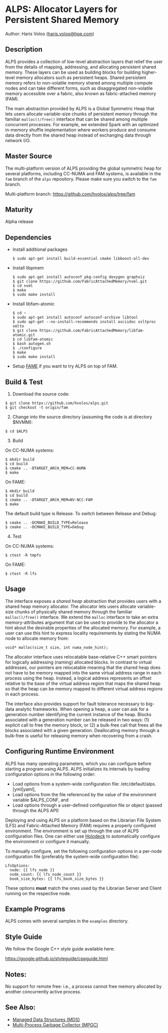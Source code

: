 # ALPS: Allocator Layers for Persistent Shared Memory

Author:  Haris Volos (haris.volos@hpe.com)

## Description

ALPS provides a collection of low-level abstraction layers that relief 
the user from the details of mapping, addressing, and allocating persistent 
shared memory.
These layers can be used as building blocks for building higher-level 
memory allocators such as persistent heaps.
Shared persistent memory refers to non-volatile memory shared among
multiple compute nodes and can take different forms, such as
disaggregated non-volatile memory accessible over a fabric, also
known as fabric-attached memory (FAM).

The main abstraction provided by ALPS is a Global Symmetric Heap that
lets users allocate variable-size chunks of persistent memory through
the familiar `malloc()/free()` interface that can be shared among
multiple concurrent processes.  For example, we extended Spark with
an optimized in-memory shuffle implementation where workers produce
and consume data directly from the shared heap instead of exchanging
data through network I/O.

## Master Source

The multi-platform version of ALPS providing the global symmetric heap 
for several platforms, including CC-NUMA and FAM systems, is available 
in the `fam` branch of the `alps` repository. 
Please make sure you switch to the `fam` branch.

Multi-platform branch: https://github.com/hvolos/alps/tree/fam

## Maturity

Alpha release

## Dependencies

- Install additional packages

  ```
  $ sudo apt-get install build-essential cmake libboost-all-dev
  ```

- Install libpmem

  ```
  $ sudo apt-get install autoconf pkg-config doxygen graphviz
  $ git clone https://github.com/FabricAttachedMemory/nvml.git
  $ cd nvml
  $ make
  $ sudo make install
  ```

- Install libfam-atomic

  ```
  $ cd ~
  $ sudo apt-get install autoconf autoconf-archive libtool
  $ sudo apt-get --no-install-recommends install asciidoc xsltproc xmlto
  $ git clone https://github.com/FabricAttachedMemory/libfam-atomic.git
  $ cd libfam-atomic
  $ bash autogen.sh
  $ ./configure
  $ make
  $ sudo make install
  ```

- Setup [FAME](https://github.com/HewlettPackard/mdc-toolkit/blob/master/guide-FAME.md) if you want to try ALPS on top of FAM.

## Build & Test

1. Download the source code:

 ```
 $ git clone https://github.com/hvolos/alps.git
 $ git checkout -t origin/fam
 ```

2. Change into the source directory (assuming the code is at directory $NVMM):

 ```
 $ cd $ALPS
 ```

3. Build

 On CC-NUMA systems:

 ```
 $ mkdir build
 $ cd build
 $ cmake .. -DTARGET_ARCH_MEM=CC-NUMA
 $ make
 ```

 On FAME:

 ```
 $ mkdir build
 $ cd build
 $ cmake .. -DTARGET_ARCH_MEM=NV-NCC-FAM
 $ make
 ```

 The default build type is Release. To switch between Release and Debug:
 ```
 $ cmake .. -DCMAKE_BUILD_TYPE=Release
 $ cmake .. -DCMAKE_BUILD_TYPE=Debug
 ```

4. Test

 On CC-NUMA systems:
 
 ```
 $ ctest -R tmpfs
 ```

 On FAME:

 ```
 $ ctest -R lfs
 ```

## Usage

The interface exposes a _shared heap_ abstraction that provides users
with a shared heap memory allocator.  The allocator lets users
allocate variable-size chunks of physically shared memory through the
familiar `malloc()/free()` interface.  We extend the `malloc`
interface to take an extra memory-attributes argument that can be
used to provide to the allocator a hint about the desirable
properties of the allocated memory.  For example, a user can use this
hint to express locality requirements by stating the NUMA node to
allocate memory from:

```
void* malloc(size_t size, int numa_node_hint);
```

The allocator interface uses relocatable base-relative C++ smart
pointers for logically addressing (naming) allocated blocks.  In
contrast to virtual addresses, our pointers are relocatable meaning
that the shared heap does not have to be memory mapped into the same
virtual address range in each process using the heap.  Instead, a
logical address represents an offset relative to the base of the
virtual address region that maps the shared heap so that the heap can
be memory mapped to different virtual address regions in each
process.

The interface also provides support for fault tolerance necessary to
big-data analytic frameworks.  When opening a heap, a user can ask
for a generation number identifying the current instance of the heap.
Blocks associated with a generation number can be released in two
ways: (1) explicit call to free the memory block, or (2) a bulk-free
call that frees all the blocks associated with a given generation.
Deallocating memory through a bulk-free is useful for releasing
memory when recovering from a crash.

## Configuring Runtime Environment

ALPS has many operating parameters, which you can configure before starting a
program using ALPS.
ALPS initializes its internals by loading configuration options in the
following order:
* Load options from a system-wide configuration file: /etc/default/alps.[yml|yaml],
* Load options from the file referenced by the value of the environment
variable $ALPS_CONF, and
* Load options through a user-defined configuration file or object (passed
  through the ALPS API)

Deploying and using ALPS on a platform based on the Librarian File System (LFS)
and Fabric-Attached Memory (FAM) requires a properly configured environment.
The environment is set up through the use of ALPS configuration files.
One can either use [Holodeck](http://github.hpe.com/labs/holodeck)
to automatically configure the environment or configure it manually.

To manually configure, set the following configuration options in
a per-node configuration file (preferably the system-wide configuration
file):

```
LfsOptions:
  node: {{ lfs_node }}
  node_count: {{ lfs_node_count }}
  book_size_bytes: {{ lfs_book_size_bytes }}
```

These options **must** match the ones used by the Librarian Server and
Client running on the respective node.

## Example Programs

ALPS comes with several samples in the `examples` directory.

## Style Guide

We follow the Google C++ style guide available here:

https://google.github.io/styleguide/cppguide.html

## Notes:

No support for remote free: i.e., a process cannot free memory
allocated by another concurrently active process.

## See Also:

- [Managed Data Structures (MDS)](https://github.com/HewlettPackard/mdc-toolkit/blob/master/README-MDS.md)
- [Multi-Process Garbage Collector (MPGC)](https://github.com/HewlettPackard/mdc-toolkit/blob/master/README-MPGC.md)
